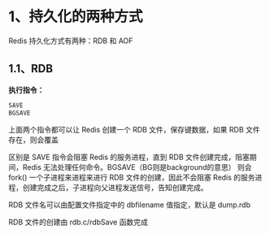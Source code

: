 # 1、持久化的两种方式

Redis 持久化方式有两种：RDB 和 AOF

## 1.1、RDB

**执行指令：**

```python
SAVE
BGSAVE
```

上面两个指令都可以让 Redis 创建一个 RDB 文件，保存键数据，如果 RDB 文件存在，则会覆盖

区别是 SAVE 指令会阻塞 Redis 的服务进程，直到 RDB 文件创建完成，阻塞期间，Redis 无法处理任何命令。BGSAVE（BG则是background的意思） 则会 fork() 一个子进程来进程来进行 RDB 文件的创建，因此不会阻塞 Redis 的服务进程，创建完成之后，子进程向父进程发送信号，告知创建完成。

RDB 文件名可以由配置文件指定中的 dbfilename 值指定，默认是 dump.rdb

RDB 文件的创建由 rdb.c/rdbSave 函数完成



